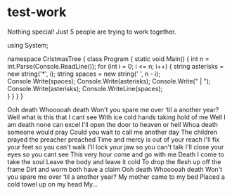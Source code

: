 # test-work
Nothing special! Just 5 people are trying to work together.

using System;

namespace CristmasTree
{
    class Program
    {
        static void Main()
        {
            int n = int.Parse(Console.ReadLine());
            for (int i = 0; i <= n; i++)
            {
                string asterisks = new string('*', i);
                string spaces = new string(' ', n - i);
                Console.Write(spaces);
                Console.Write(asterisks);
                Console.Write(" | ");
                Console.Write(asterisks);
                Console.WriteLine(spaces);               
            }
        }
    }
}

Ooh death
Whooooah death
Won't you spare me over ‘til a another year?
Well what is this that I cant see
With ice cold hands taking hold of me
Well I am death none can excel
I'll open the door to heaven or hell
Whoa death someone would pray
Could you wait to call me another day
The children prayed the preacher preached
Time and mercy is out of your reach
I'll fix your feet so you can't walk
I'll lock your jaw so you can't talk
I'll close your eyes so you cant see
This very hour come and go with me
Death I come to take the soul
Leave the body and leave it cold
To drop the flesh up off the frame
Dirt and worm both have a claim
Ooh death
Whooooah death
Won't you spare me over ‘til a another year?
My mother came to my bed
Placed a cold towel up on my head
My… 